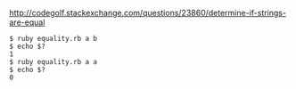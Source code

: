 http://codegolf.stackexchange.com/questions/23860/determine-if-strings-are-equal

```
$ ruby equality.rb a b
$ echo $?
1
$ ruby equality.rb a a
$ echo $?
0
```
